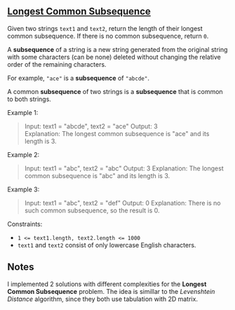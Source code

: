 ## [Longest Common Subsequence](https://leetcode.com/problems/longest-common-subsequence/)

Given two strings `text1` and `text2`, return the length of their longest common subsequence. If there is no common subsequence, return `0`.

A **subsequence** of a string is a new string generated from the original string with some characters (can be none) deleted without changing the relative order of the remaining characters.

For example, `"ace"` is a **subsequence** of `"abcde"`.

A common **subsequence** of two strings is a **subsequence** that is common to both strings.

Example 1:

> Input: text1 = "abcde", text2 = "ace"
> Output: 3  
> Explanation: The longest common subsequence is "ace" and its length is 3.

Example 2:

> Input: text1 = "abc", text2 = "abc"
> Output: 3
> Explanation: The longest common subsequence is "abc" and its length is 3.

Example 3:

> Input: text1 = "abc", text2 = "def"
> Output: 0
> Explanation: There is no such common subsequence, so the result is 0.

Constraints:

- `1 <= text1.length, text2.length <= 1000`
- `text1` and `text2` consist of only lowercase English characters.

## Notes

I implemented 2 solutions with different complexities for the **Longest Common Subsequence** problem. The idea is simillar to the _Levenshtein Distance_ algorithm, since they both use tabulation with 2D matrix.
